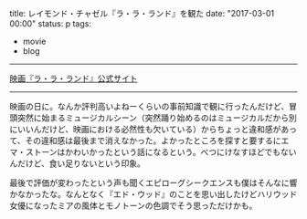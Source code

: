 title: レイモンド・チャゼル『ラ・ラ・ランド』を観た
date: "2017-03-01 00:00"
status: p
tags:
- movie
- blog
---

[映画『ラ・ラ・ランド』公式サイト](http://gaga.ne.jp/lalaland/)

---

映画の日に。なんか評判高いよねーくらいの事前知識で観に行ったんだけど、冒頭突然に始まるミュージカルシーン（突然踊り始めるのはミュージカルだから別にいいんだけど、映画における必然性も欠いている）からちょっと違和感があって、その違和感は最後まで消えなかった。よかったところを探すと要するにエマ・ストーンはかわいかったという話になるという。べつにけなすほどでもないんだけど、食い足りないという印象。

最後で評価が変わったという声も聞くエピローグシークエンスも僕はそんなに響かなかったな。なんとなく『エド・ウッド』のことを思い出したけどハリウッド女優になったミアの風体とモノトーンの色調でそう思っただけかも。
